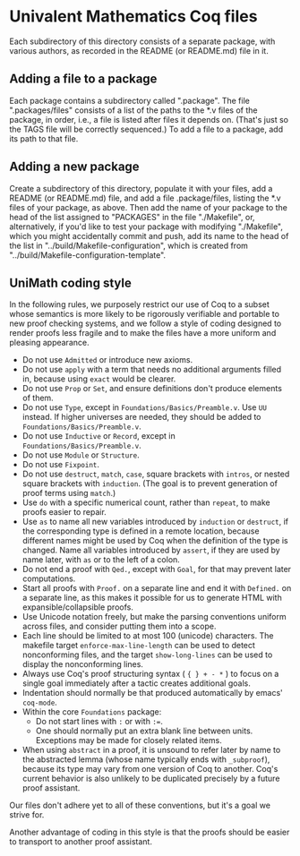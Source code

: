 Univalent Mathematics Coq files
===============================

Each subdirectory of this directory consists of a separate package, with
various authors, as recorded in the README (or README.md) file in it.

## Adding a file to a package

Each package contains a subdirectory called ".package".  The file
".packages/files" consists of a list of the paths to the *.v files of the
package, in order, i.e., a file is listed after files it depends on.
(That's just so the TAGS file will be correctly sequenced.)  To add a file to a
package, add its path to that file.

## Adding a new package

Create a subdirectory of this directory, populate it with your files, add a
README (or README.md) file, and add a file .package/files, listing the *.v
files of your package, as above.  Then add the name of your package to the head
of the list assigned to "PACKAGES" in the file "./Makefile", or, alternatively,
if you'd like to test your package with modifying "./Makefile", which you might
accidentally commit and push, add its name to the head of the list in
"../build/Makefile-configuration", which is created from
"../build/Makefile-configuration-template".

## UniMath coding style

In the following rules, we purposely restrict our use of Coq to a subset whose
semantics is more likely to be rigorously verifiable and portable to new proof
checking systems, and we follow a style of coding designed to render proofs
less fragile and to make the files have a more uniform and pleasing appearance.

* Do not use `Admitted` or introduce new axioms.
* Do not use `apply` with a term that needs no additional arguments filled in,
  because using `exact` would be clearer.
* Do not use `Prop` or `Set`, and ensure definitions don't produce
  elements of them.
* Do not use `Type`, except in `Foundations/Basics/Preamble.v`.
  Use `UU` instead.  If higher universes are needed, they should be
  added to `Foundations/Basics/Preamble.v`.
* Do not use `Inductive` or `Record`, except in `Foundations/Basics/Preamble.v`.
* Do not use `Module` or `Structure`.
* Do not use `Fixpoint`.
* Do not use `destruct`, `match`, `case`, square brackets with `intros`, or
  nested square brackets with `induction`.  (The goal is to prevent generation of
  proof terms using `match`.)
* Use `do` with a specific numerical count, rather than `repeat`, to make proofs
  easier to repair.
* Use `as` to name all new variables introduced by `induction` or
  `destruct`, if the corresponding type is defined in a remote location,
  because different names might be used by Coq when the definition of the type
  is changed.  Name all variables introduced by `assert`, if they are used by
  name later, with `as` or to the left of a colon.
* Do not end a proof with `Qed.`, except with `Goal`, for that may prevent later computations.
* Start all proofs with `Proof.` on a separate line and end it with
  `Defined.` on a separate line, as this makes it possible for us to generate
  HTML with expansible/collapsible proofs.
* Use Unicode notation freely, but make the parsing conventions uniform across files, and consider
  putting them into a scope.
* Each line should be limited to at most 100 (unicode) characters.  The
  makefile target `enforce-max-line-length` can be used to detect nonconforming
  files, and the target `show-long-lines` can be used to display the
  nonconforming lines.
* Always use Coq's proof structuring syntax ( ` { } + - * ` ) to focus on a
  single goal immediately after a tactic creates additional goals.
* Indentation should normally be that produced automatically by emacs' `coq-mode`.
* Within the core `Foundations` package:
  * Do not start lines with `:` or with `:=`.
  * One should normally put an extra blank line between units.  Exceptions may
    be made for closely related items.
* When using `abstract` in a proof, it is unsound to refer later by name to the
  abstracted lemma (whose name typically ends with `_subproof`), because
  its type may vary from one version of Coq to another.  Coq's current behavior is also
  unlikely to be duplicated precisely by a future proof assistant. 

Our files don't adhere yet to all of these conventions, but it's a goal we
strive for.

Another advantage of coding in this style is that the proofs should be easier
to transport to another proof assistant.
